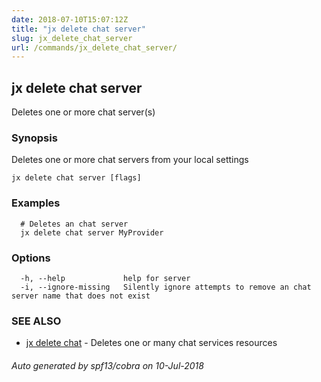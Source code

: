 ```yaml
---
date: 2018-07-10T15:07:12Z
title: "jx delete chat server"
slug: jx_delete_chat_server
url: /commands/jx_delete_chat_server/
---
```

## jx delete chat server

Deletes one or more chat server(s)

### Synopsis

Deletes one or more chat servers from your local settings

```
jx delete chat server [flags]
```

### Examples

```
  # Deletes an chat server
  jx delete chat server MyProvider
```

### Options

```
  -h, --help             help for server
  -i, --ignore-missing   Silently ignore attempts to remove an chat server name that does not exist
```

### SEE ALSO

* [jx delete chat](/commands/jx_delete_chat/)	 - Deletes one or many chat services resources

###### Auto generated by spf13/cobra on 10-Jul-2018
